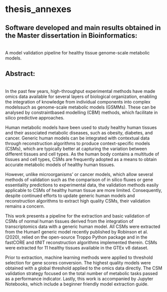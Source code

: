 # thesis_annexes
## Software developed and main results obtained in the Master dissertation in Bioinformatics: 
<br>A model validation pipeline for healthy tissue genome-scale metabolic models. 

## Abstract:
<br>In the past few years, high-throughput experimental methods have made omics data available for several
layers of biological organization, enabling the integration of knowledge from individual components into
complex modelssuch as genome-scale metabolic models (GSMMs). These can be analysed by constraintbased modelling (CBM) methods, 
which facilitate in silico predictive approaches.

Human metabolic models have been used to study healthy human tissues and their associated
metabolic diseases, such as obesity, diabetes, and cancer. Generic human models can be integrated with
contextual data through reconstruction algorithms to produce context-specific models (CSMs), which are
typically better at capturing the variation between different tissues and cell types. As the human body
contains a multitude of tissues and cell types, CSMs are frequently adopted as a means to obtain accurate
metabolic models of healthy human tissues.

However, unlike microorganisms’ or cancer models, which allow several methods of validation
such as the comparison of in silico fluxes or gene essentiality predictions to experimental data, the
validation methods easily applicable to CSMs of healthy human tissue are more limited. Consequently,
despite continued efforts to update generic human models and reconstruction algorithms to extract high
quality CSMs, their validation remains a concern.

This work presents a pipeline for the extraction and basic validation of CSMs of normal human
tissues derived from the integration of transcriptomics data with a generic human model. All CSMs were
extracted from the Human1 generic model recently published by Robinson et al. (2020), relied on the
open-source Troppo Python package and in the fastCORE and tINIT reconstruction algorithms
implemented therein. CSMs were extracted for 11 healthy tissues available in the GTEx v8 dataset.

Prior to extraction, machine learning methods were applied to threshold selection for gene scores
conversion. The highest quality models were obtained with a global threshold applied to the omics data
directly. The CSM validation strategy focused on the total number of metabolic tasks passed as a
performance indicator. Lastly, this work is accompanied by Jupyter Notebooks, which include a beginner
friendly model extraction guide.
